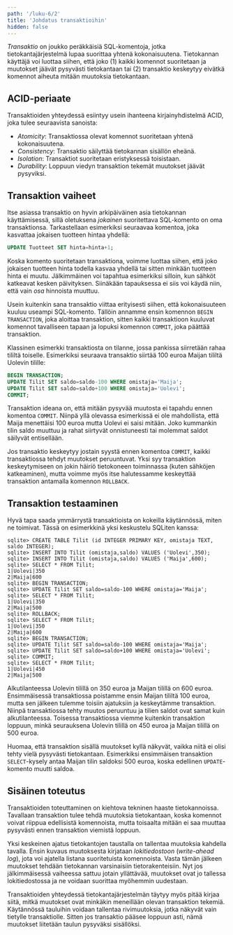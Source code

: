 ```yaml
---
path: '/luku-6/2'
title: 'Johdatus transaktioihin'
hidden: false
---
```


_Transaktio_ on joukko peräkkäisiä SQL-komentoja, jotka tietokantajärjestelmä
lupaa suorittaa yhtenä kokonaisuutena.
Tietokannan käyttäjä voi luottaa siihen,
että joko
(1) kaikki komennot suoritetaan ja muutokset jäävät
pysyvästi tietokantaan tai (2) transaktio keskeytyy
eivätkä komennot aiheuta mitään muutoksia tietokantaan.

## ACID-periaate

Transaktioiden yhteydessä esiintyy usein ihanteena
kirjainyhdistelmä ACID, joka tulee seuraavista sanoista:

* _Atomicity_: Transaktiossa olevat komennot suoritetaan
  yhtenä kokonaisuutena.
* _Consistency_: Transaktio säilyttää tietokannan sisällön eheänä.
* _Isolation_: Transaktiot suoritetaan eristyksessä toisistaan.
* _Durability_: Loppuun viedyn transaktion tekemät muutokset jäävät pysyviksi.


## Transaktion vaiheet

Itse asiassa transaktio on hyvin arkipäiväinen asia
tietokannan käyttämisessä, sillä oletuksena _jokainen_ suoritettava
SQL-komento on oma transaktionsa.
Tarkastellaan esimerkiksi seuraavaa komentoa,
joka kasvattaa jokaisen tuotteen hintaa yhdellä:

```sql
UPDATE Tuotteet SET hinta=hinta+1;
```

Koska komento suoritetaan transaktiona,
voimme luottaa siihen, että joko jokaisen tuotteen hinta
todella kasvaa yhdellä tai sitten minkään tuotteen hinta ei muutu.
Jälkimmäinen voi tapahtua esimerkiksi silloin,
kun sähköt katkeavat kesken päivityksen.
Siinäkään tapauksessa ei siis voi käydä niin,
että vain _osa_ hinnoista muuttuu.

Usein kuitenkin sana transaktio viittaa erityisesti siihen,
että kokonaisuuteen kuuluu useampi SQL-komento.
Tällöin annamme ensin komennon `BEGIN TRANSACTION`,
joka aloittaa transaktion,
sitten kaikki transaktioon kuuluvat komennot
tavalliseen tapaan
ja lopuksi komennon `COMMIT`, joka päättää transaktion.

Klassinen esimerkki transaktiosta on tilanne,
jossa pankissa siirretään rahaa tililtä toiselle.
Esimerkiksi seuraava transaktio siirtää 100 euroa
Maijan tililtä Uolevin tilille:

```sql
BEGIN TRANSACTION;
UPDATE Tilit SET saldo=saldo-100 WHERE omistaja='Maija';
UPDATE Tilit SET saldo=saldo+100 WHERE omistaja='Uolevi';
COMMIT;
```

Transaktion ideana on, että mitään pysyvää muutosta ei
tapahdu ennen komentoa `COMMIT`.
Niinpä yllä olevassa esimerkissä ei ole mahdollista,
että Maija menettäisi 100 euroa mutta Uolevi ei saisi mitään.
Joko kummankin tilin saldo muuttuu ja rahat siirtyvät onnistuneesti
tai molemmat saldot säilyvät entisellään.

Jos transaktio keskeytyy jostain syystä ennen komentoa `COMMIT`,
kaikki transaktiossa tehdyt muutokset peruuntuvat.
Yksi syy transaktion keskeytymiseen on jokin häiriö tietokoneen
toiminnassa (kuten sähköjen katkeaminen),
mutta voimme myös itse halutessamme keskeyttää transaktion
antamalla komennon `ROLLBACK`.

## Transaktion testaaminen

Hyvä tapa saada ymmärrystä transaktioista on kokeilla käytännössä,
miten ne toimivat.
Tässä on esimerkkinä yksi keskustelu SQLiten kanssa:

```x
sqlite> CREATE TABLE Tilit (id INTEGER PRIMARY KEY, omistaja TEXT, saldo INTEGER);
sqlite> INSERT INTO Tilit (omistaja,saldo) VALUES ('Uolevi',350);
sqlite> INSERT INTO Tilit (omistaja,saldo) VALUES ('Maija',600);
sqlite> SELECT * FROM Tilit;
1|Uolevi|350
2|Maija|600
sqlite> BEGIN TRANSACTION;
sqlite> UPDATE Tilit SET saldo=saldo-100 WHERE omistaja='Maija';
sqlite> SELECT * FROM Tilit;
1|Uolevi|350
2|Maija|500
sqlite> ROLLBACK;
sqlite> SELECT * FROM Tilit;
1|Uolevi|350
2|Maija|600
sqlite> BEGIN TRANSACTION;
sqlite> UPDATE Tilit SET saldo=saldo-100 WHERE omistaja='Maija';
sqlite> UPDATE Tilit SET saldo=saldo+100 WHERE omistaja='Uolevi';
sqlite> COMMIT;
sqlite> SELECT * FROM Tilit;
1|Uolevi|450
2|Maija|500
```

Alkutilanteessa Uolevin tilillä on 350 euroa
ja Maijan tilillä on 600 euroa.
Ensimmäisessä transaktiossa poistamme ensin Maijan tililtä 100 euroa,
mutta sen jälkeen tulemme toisiin ajatuksiin ja keskeytämme transaktion.
Niinpä transaktiossa tehty muutos peruuntuu
ja tilien saldot ovat samat kuin alkutilanteessa.
Toisessa transaktiossa viemme kuitenkin transaktion loppuun,
minkä seurauksena Uolevin tilillä on 450 euroa
ja Maijan tilillä on 500 euroa.

Huomaa, että transaktion sisällä muutokset kyllä näkyvät,
vaikka niitä ei olisi tehty vielä pysyvästi tietokantaan.
Esimerkiksi ensimmäisen transaktion `SELECT`-kysely
antaa Maijan tilin saldoksi 500 euroa,
koska edellinen `UPDATE`-komento muutti saldoa.

## Sisäinen toteutus

Transaktioiden toteuttaminen on kiehtova tekninen haaste
tietokannoissa.
Tavallaan transaktion tulee tehdä muutoksia tietokantaan,
koska komennot voivat riippua edellisistä komennoista,
mutta toisaalta mitään ei saa muuttaa pysyvästi ennen
transaktion viemistä loppuun.

Yksi keskeinen ajatus tietokantojen taustalla on tallentaa
muutoksia kahdella tavalla.
Ensin kuvaus muutoksesta kirjataan _lokitiedostoon_
(_write-ahead log_), jota voi ajatella listana
suoritetuista komennoista.
Vasta tämän jälkeen
muutokset tehdään tietokannan varsinaisiin tietorakenteisiin.
Nyt jos jälkimmäisessä vaiheessa sattuu jotain yllättävää,
muutokset ovat jo tallessa lokitiedostossa ja ne voidaan
suorittaa myöhemmin uudestaan.

Transaktioiden yhteydessä tietokantajärjestelmän
täytyy myös pitää kirjaa siitä, mitkä muutokset ovat
minkäkin meneillään olevan transaktion tekemiä.
Käytännössä tauluihin voidaan tallentaa rivimuutoksia,
jotka näkyvät vain tietylle transaktiolle.
Sitten jos transaktio pääsee loppuun asti,
nämä muutokset liitetään taulun pysyväksi sisällöksi.
